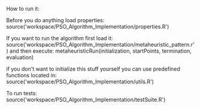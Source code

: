 How to run it:

Before you do anything load properties:
  source('workspace/PSO_Algorithm_Implementation/properties.R')

If you want to run the algorithm first load it:
  source('workspace/PSO_Algorithm_Implementation/metaheuristic_pattern.r')
and then execute:
  metaheuristicRun(initialization, startPoints, termination, evaluation)

if you don't want to initialize this stuff yourself you can use predefined functions located in: 
source('workspace/PSO_Algorithm_Implementation/utils.R')


To run tests: 
source('workspace/PSO_Algorithm_Implementation/testSuite.R')

